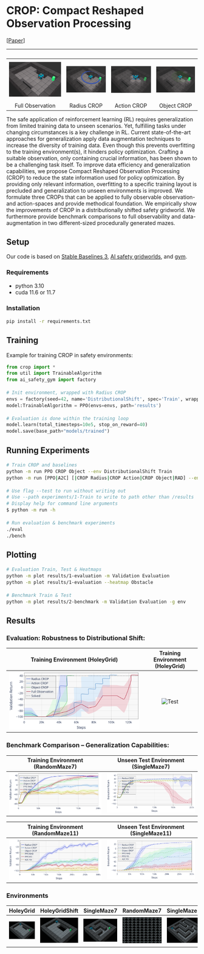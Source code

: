 # CROP: Compact Reshaped Observation Processing

[[Paper](https://www.ijcai.org/proceedings/2023/0380.pdf)]

| | | | |
:---:|:---:|:---:|:---: 
| ![Full Observation](assets/Full-Observation.png) | ![Radius CROP](assets/CROP-Radius.png) | ![Action CROP](assets/CROP-Action.png) | ![Object CROP](assets/CROP-Object.png) | 
| Full Observation | Radius CROP | Action CROP | Object CROP | 

The safe application of reinforcement learning (RL) requires generalization from limited training data to unseen scenarios. 
Yet, fulfilling tasks under changing circumstances is a key challenge in RL. 
Current state-of-the-art approaches for generalization apply data augmentation techniques to increase the diversity of training data. 
Even though this prevents overfitting to the training environment(s), it hinders policy optimization.
Crafting a suitable observation, only containing crucial information, has been shown to be a challenging task itself.
To improve data efficiency and generalization capabilities, we propose Compact Reshaped Observation Processing (CROP) to reduce the state information used for policy optimization.
By providing only relevant information, overfitting to a specific training layout is precluded and generalization to unseen environments is improved.
We formulate three CROPs that can be applied to fully observable observation- and action-spaces and provide methodical foundation. 
We empirically show the improvements of CROP in a distributionally shifted safety gridworld.
We furthermore provide benchmark comparisons to full observability and data-augmentation in two different-sized procedurally generated mazes. 

## Setup

Our code is based on [Stable Baselines 3](https://github.com/DLR-RM/stable-baselines3), [AI safety gridworlds](https://github.com/google-deepmind/ai-safety-gridworlds), and [gym](https://github.com/Farama-Foundation/Gymnasium). 

### Requirements

- python 3.10
- cuda 11.6 or 11.7

### Installation

```sh
pip install -r requirements.txt
```

## Training

Example for training CROP in safety environments:

```python
from crop import * 
from util import TrainableAlgorithm
from ai_safety_gym import factory

# Init environment, wrapped with Radius CROP 
envs = factory(seed=42, name='DistributionalShift', spec='Train', wrapper=CROP('Radius'))
model:TrainableAlgorithm = PPO(envs=envs, path='results')

# Evaluation is done within the training loop
model.learn(total_timesteps=10e5, stop_on_reward=40)
model.save(base_path+"models/trained")
```

## Running Experiments

```sh
# Train CROP and baselines 
python -m run PPO CROP Object --env DistributionalShift Train
python -m run [PPO|A2C] [|CROP Radius|CROP Action|CROP Object|RAD] --env [Train|Maze7|Mazes7|Maze11|Mazes11]

# Use flag --test to run without writing out
# Use --path experiments/1-Train to write to path other than /results
# Display help for command line arguments 
$ python -m run -h

# Run evaluation & benchmark experiments
./eval
./bench
```

## Plotting

```sh
# Evaluation Train, Test & Heatmaps
python -m plot results/1-evaluation -m Validation Evaluation
python -m plot results/1-evaluation --heatmap Obstacle 

# Benchmark Train & Test 
python -m plot results/2-benchmark -m Validation Evaluation -g env
```

## Results 

### Evaluation: Robustness to Distributional Shift:
| Training Environment (HoleyGrid) | Training Environment (HoleyGrid)|
:---------------------------------:|:--------------------------------:
| ![Train](assets/plots/Train.png) | ![Test](assets/plots/Test.png)  |

### Benchmark Comparison – Generalization Capabilities:
| Training Environment (RandomMaze7)      | Unseen Test Environment (SingleMaze7) |
:----------------------------------------:|:--------------------------------------:
| ![Train](assets/plots/Mazes7-Train.png) | ![Test](assets/plots/Mazes7-Test.png) |

| Training Environment (RandomMaze11)      | Unseen Test Environment (SingleMaze11) |
:----------------------------------------:|:--------------------------------------:
| ![Train](assets/plots/Mazes11-Train.png) | ![Test](assets/plots/Mazes11-Test.png) |


### Environments

| HoleyGrid | HoleyGridShift | SingleMaze7 | RandomMaze7 | SingleMaze11 | RandomMaze11 | 
 :---------:|:--------------:|:-----------:|:-----------:|:------------:|:------------:
|![HoleyGrid](assets/envs/HoleyGrid.png)|![HoleyGridShift](assets/envs/HoleyGridShift.png)|![SingleMaze7](assets/envs/Maze7.png)|![RandomMaze7](assets/envs/Mazes7.png)|![SingleMaze11](assets/envs/Maze11.png)|![RandomMaze11](assets/envs/Mazes11.png)|
